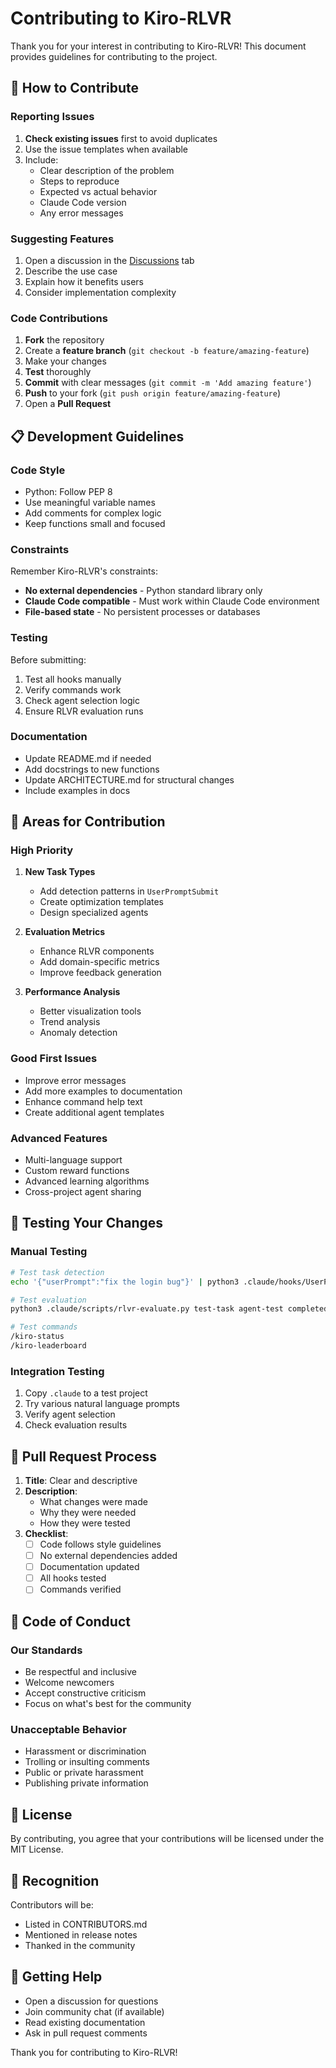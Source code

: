 # Contributing to Kiro-RLVR

Thank you for your interest in contributing to Kiro-RLVR! This document provides guidelines for contributing to the project.

## 🎯 How to Contribute

### Reporting Issues

1. **Check existing issues** first to avoid duplicates
2. Use the issue templates when available
3. Include:
   - Clear description of the problem
   - Steps to reproduce
   - Expected vs actual behavior
   - Claude Code version
   - Any error messages

### Suggesting Features

1. Open a discussion in the [Discussions](https://github.com/your-org/kiro-spec-claude/discussions) tab
2. Describe the use case
3. Explain how it benefits users
4. Consider implementation complexity

### Code Contributions

1. **Fork** the repository
2. Create a **feature branch** (`git checkout -b feature/amazing-feature`)
3. Make your changes
4. **Test** thoroughly
5. **Commit** with clear messages (`git commit -m 'Add amazing feature'`)
6. **Push** to your fork (`git push origin feature/amazing-feature`)
7. Open a **Pull Request**

## 📋 Development Guidelines

### Code Style

- Python: Follow PEP 8
- Use meaningful variable names
- Add comments for complex logic
- Keep functions small and focused

### Constraints

Remember Kiro-RLVR's constraints:
- **No external dependencies** - Python standard library only
- **Claude Code compatible** - Must work within Claude Code environment
- **File-based state** - No persistent processes or databases

### Testing

Before submitting:
1. Test all hooks manually
2. Verify commands work
3. Check agent selection logic
4. Ensure RLVR evaluation runs

### Documentation

- Update README.md if needed
- Add docstrings to new functions
- Update ARCHITECTURE.md for structural changes
- Include examples in docs

## 🚀 Areas for Contribution

### High Priority

1. **New Task Types**
   - Add detection patterns in `UserPromptSubmit`
   - Create optimization templates
   - Design specialized agents

2. **Evaluation Metrics**
   - Enhance RLVR components
   - Add domain-specific metrics
   - Improve feedback generation

3. **Performance Analysis**
   - Better visualization tools
   - Trend analysis
   - Anomaly detection

### Good First Issues

- Improve error messages
- Add more examples to documentation
- Enhance command help text
- Create additional agent templates

### Advanced Features

- Multi-language support
- Custom reward functions
- Advanced learning algorithms
- Cross-project agent sharing

## 🧪 Testing Your Changes

### Manual Testing

```bash
# Test task detection
echo '{"userPrompt":"fix the login bug"}' | python3 .claude/hooks/UserPromptSubmit

# Test evaluation
python3 .claude/scripts/rlvr-evaluate.py test-task agent-test completed

# Test commands
/kiro-status
/kiro-leaderboard
```

### Integration Testing

1. Copy `.claude` to a test project
2. Try various natural language prompts
3. Verify agent selection
4. Check evaluation results

## 📝 Pull Request Process

1. **Title**: Clear and descriptive
2. **Description**: 
   - What changes were made
   - Why they were needed
   - How they were tested
3. **Checklist**:
   - [ ] Code follows style guidelines
   - [ ] No external dependencies added
   - [ ] Documentation updated
   - [ ] All hooks tested
   - [ ] Commands verified

## 🤝 Code of Conduct

### Our Standards

- Be respectful and inclusive
- Welcome newcomers
- Accept constructive criticism
- Focus on what's best for the community

### Unacceptable Behavior

- Harassment or discrimination
- Trolling or insulting comments
- Public or private harassment
- Publishing private information

## 📜 License

By contributing, you agree that your contributions will be licensed under the MIT License.

## 🙏 Recognition

Contributors will be:
- Listed in CONTRIBUTORS.md
- Mentioned in release notes
- Thanked in the community

## 💬 Getting Help

- Open a discussion for questions
- Join community chat (if available)
- Read existing documentation
- Ask in pull request comments

Thank you for contributing to Kiro-RLVR!